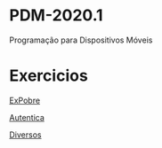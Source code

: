 # PDM-2020.1
Programação para Dispositivos Móveis

# Exercicios
[ExPobre](./button-sort)

[Autentica](./Autentica)

[Diversos](./Diversos)